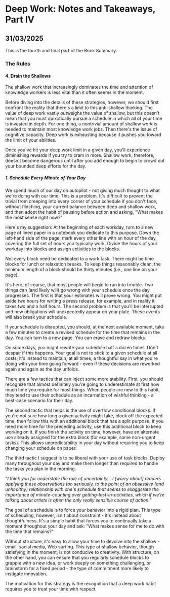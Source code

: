 # Deep Work: Notes and Takeaways, Part IV
## 31/03/2025

This is the fourth and final part of the Book Summary.

### The Rules

#### 4. Drain the Shallows

The shallow work that increasingly dominates the time and attention of knowledge workers is less vital than it often seems in the moment. 

Before diving into the details of these strategies, however, we should first confront the reality that there's a limit to this anti-shallow thinking. The value of deep work vastly outweighs the value of shallow, but this doesn't mean that you must quixotically pursue a schedule in which all of your time is invested in depth. For one thing, a nontrivial amount of shallow work is needed to maintain most knowledge work jobs. Then there's the issue of cognitive capacity. Deep work is exhausting because it pushes you toward the limit of your abilities. 

Once you've hit your deep work limit in a given day, you'll experience diminishing rewards if you try to cram in more. Shallow work, therefore, doesn't become dangerous until after you add enough to begin to crowd out your bounded deep efforts for the day. 

##### 1. Schedule Every Minute of Your Day

We spend much of our day on autopilot - not giving much thought to what we're doing with our time. This is a problem. It's difficult to prevent the trivial from creeping into every corner of your schedule if you don't face, without flinching, your current balance between deep and shallow work, and then adopt the habit of pausing before action and asking, "What makes the most sense right now?"

Here's my suggestion: At the beginning of each workday, turn to a new page of lined paper in a notebook you dedicate to this purpose. Down the left-hand side of the page, mark every other line with an hour of the day, covering the full set of hours you typically work. Divide the hours of your workday into blocks and assign activities to the blocks.

Not every block need be dedicated to a work task. There might be time blocks for lunch or relaxation breaks. To keep things reasonably clean, the minimum length of a block should be thirty minutes (i.e., one line on your page). 

It's here, of course, that most people will begin to run into trouble. Two things can (and likely will) go wrong with your schedule once the day progresses. The first is that your estimates will prove wrong. You might put aside two hours for writing a press release, for example, and in reality it takes two and a half hours. The second problem is that you'll be interrupted and new obligations will unexpectedly appear on your plate. These events will also break your schedule.

If your schedule is disrupted, you should, at the next available moment, take a few minutes to create a revised schedule for the time that remains in the day. You can turn to a new page. You can erase and redraw blocks.

On some days, you might rewrite your schedule half a dozen times. Don't despair if this happens. Your goal is not to stick to a given schedule at all costs; it's instead to maintain, at all times, a thoughtful say in what you're doing with your time going forward - even if these decisions are reworked again and again as the day unfolds.

There are a few tactics that can inject some more stability. First, you should recognize that almost definitely you're going to underestimate at first how much time you require for most things. When people are new to this habit, they tend to use their schedule as an incarnation of wishful thinking - a best-case scenario for their day. 

The second tactic that helps is the use of overflow conditional blocks. If you're not sure how long a given activity might take, block off the expected time, then follow this with an additional block that has a split purpose. If you need more time for the preceding activity, use this additional block to keep working on it. If you finish the activity on time, however, have an alternate use already assigned for the extra block (for example, some non-urgent tasks). This allows unpredictability in your day without requiring you to keep changing your schedule on paper.

The third tactic I suggest is to be liberal with your use of task blocks. Deploy many throughout your day and make them longer than required to handle the tasks you plan in the morning.

"_I think you far understate the role of uncertainty… I [worry about] readers applying these observations too seriously, to the point of an obsessive (and unhealthy) relationship with one's schedule that seems to exaggerate the importance of minute-counting over getting-lost-in-activities, which if we're talking about artists is often the only really sensible course of action._"

The goal of a schedule is to force your behavior into a rigid plan. This type of scheduling, however, isn't about constraint - it's instead about thoughtfulness. It's a simple habit that forces you to continually take a moment throughout your day and ask: "What makes sense for me to do with the time that remains?" 

Without structure, it's easy to allow your time to devolve into the shallow - email, social media, Web surfing. This type of shallow behavior, though satisfying in the moment, is not conducive to creativity. With structure, on the other hand, you can ensure that you regularly schedule blocks to grapple with a new idea, or work deeply on something challenging, or brainstorm for a fixed period - the type of commitment more likely to instigate innovation. 

The motivation for this strategy is the recognition that a deep work habit requires you to treat your time with respect.